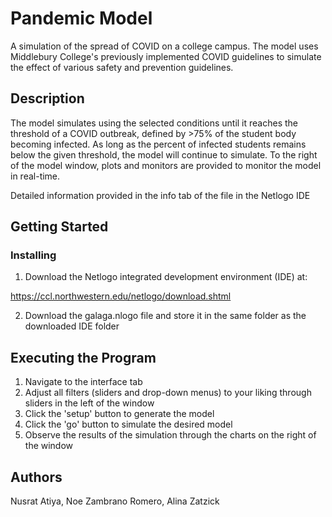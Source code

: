 # Pandemic Model
A simulation of the spread of COVID on a college campus. The model uses Middlebury College's previously implemented COVID guidelines to simulate the effect of various safety and prevention guidelines. 

## Description
The model simulates using the selected conditions until it reaches the threshold of a COVID outbreak, defined by >75% of the student body becoming infected. As long as the percent of infected students remains below the given threshold, the model will continue to simulate. To the right of the model window, plots and monitors are provided to monitor the model in real-time.

Detailed information provided in the info tab of the file in the Netlogo IDE

## Getting Started

### Installing
1. Download the Netlogo integrated development environment (IDE) at: 

https://ccl.northwestern.edu/netlogo/download.shtml

2. Download the galaga.nlogo file and store it in the same folder as the downloaded IDE folder

## Executing the Program

1. Navigate to the interface tab
2. Adjust all filters (sliders and drop-down menus) to your liking through sliders in the left of the window
2. Click the 'setup' button to generate the model
3. Click the 'go' button to simulate the desired model
4. Observe the results of the simulation through the charts on the right of the window


## Authors
Nusrat Atiya, Noe Zambrano Romero, Alina Zatzick
